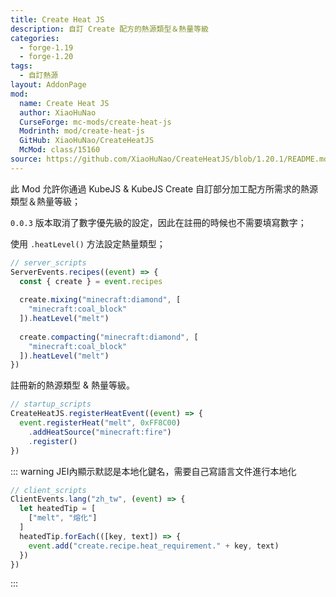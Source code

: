 ```yaml
---
title: Create Heat JS
description: 自訂 Create 配方的熱源類型＆熱量等級
categories:
  - forge-1.19
  - forge-1.20
tags:
  - 自訂熱源
layout: AddonPage
mod:
  name: Create Heat JS
  author: XiaoHuNao
  CurseForge: mc-mods/create-heat-js
  Modrinth: mod/create-heat-js
  GitHub: XiaoHuNao/CreateHeatJS
  McMod: class/15160
source: https://github.com/XiaoHuNao/CreateHeatJS/blob/1.20.1/README.md
---
```


此 Mod 允許你通過 KubeJS & KubeJS Create 自訂部分加工配方所需求的熱源類型＆熱量等級；

`0.0.3` 版本取消了數字優先級的設定，因此在註冊的時候也不需要填寫數字；

使用 `.heatLevel()` 方法設定熱量類型；

```js
// server_scripts
ServerEvents.recipes((event) => {
  const { create } = event.recipes
   
  create.mixing("minecraft:diamond", [
    "minecraft:coal_block"
  ]).heatLevel("melt")
   
  create.compacting("minecraft:diamond", [
    "minecraft:coal_block"
  ]).heatLevel("melt")
})
```

註冊新的熱源類型 & 熱量等級。

```js
// startup_scripts
CreateHeatJS.registerHeatEvent((event) => {
  event.registerHeat("melt", 0xFF8C00)
    .addHeatSource("minecraft:fire")
    .register()
})
```

::: warning JEI內顯示默認是本地化鍵名，需要自己寫語言文件進行本地化

```js
// client_scripts
ClientEvents.lang("zh_tw", (event) => {
  let heatedTip = [
    ["melt", "熔化"]
  ]
  heatedTip.forEach(([key, text]) => {
    event.add("create.recipe.heat_requirement." + key, text)
  })
})
```
:::